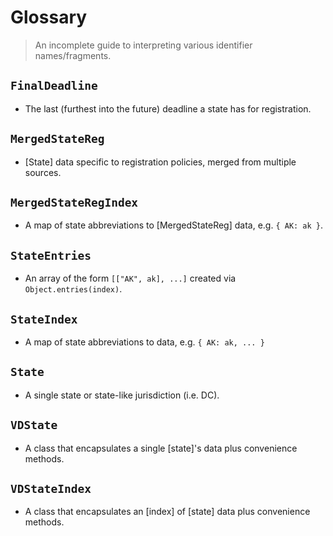 # Glossary

> An incomplete guide to interpreting various identifier names/fragments.

## `FinalDeadline`

* The last (furthest into the future) deadline a state has for registration.

## `MergedStateReg`

* [State] data specific to registration policies, merged from multiple sources.

## `MergedStateRegIndex`

* A map of state abbreviations to [MergedStateReg] data, e.g. `{ AK: ak }`.

## `StateEntries`

* An array of the form `[["AK", ak], ...]` created via `Object.entries(index)`.

## `StateIndex`

* A map of state abbreviations to data, e.g. `{ AK: ak, ... }`

## `State`

* A single state or state-like jurisdiction (i.e. DC).

## `VDState`

* A class that encapsulates a single [state]'s data plus convenience methods.

## `VDStateIndex`

* A class that encapsulates an [index] of [state] data plus convenience methods.